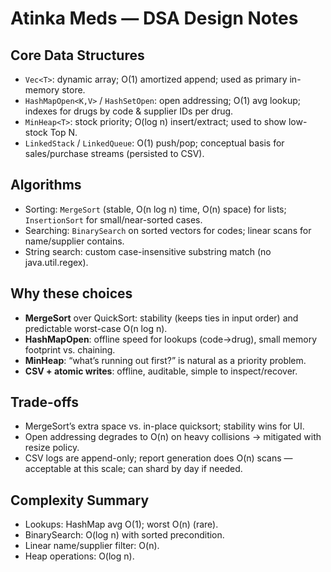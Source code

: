 # Atinka Meds — DSA Design Notes

## Core Data Structures
- `Vec<T>`: dynamic array; O(1) amortized append; used as primary in-memory store.
- `HashMapOpen<K,V>` / `HashSetOpen`: open addressing; O(1) avg lookup; indexes for drugs by code & supplier IDs per drug.
- `MinHeap<T>`: stock priority; O(log n) insert/extract; used to show low-stock Top N.
- `LinkedStack` / `LinkedQueue`: O(1) push/pop; conceptual basis for sales/purchase streams (persisted to CSV).

## Algorithms
- Sorting: `MergeSort` (stable, O(n log n) time, O(n) space) for lists; `InsertionSort` for small/near-sorted cases.
- Searching: `BinarySearch` on sorted vectors for codes; linear scans for name/supplier contains.
- String search: custom case-insensitive substring match (no java.util.regex).

## Why these choices
- **MergeSort** over QuickSort: stability (keeps ties in input order) and predictable worst-case O(n log n).
- **HashMapOpen**: offline speed for lookups (code→drug), small memory footprint vs. chaining.
- **MinHeap**: “what’s running out first?” is natural as a priority problem.
- **CSV + atomic writes**: offline, auditable, simple to inspect/recover.

## Trade-offs
- MergeSort’s extra space vs. in-place quicksort; stability wins for UI.
- Open addressing degrades to O(n) on heavy collisions → mitigated with resize policy.
- CSV logs are append-only; report generation does O(n) scans — acceptable at this scale; can shard by day if needed.

## Complexity Summary
- Lookups: HashMap avg O(1); worst O(n) (rare).
- BinarySearch: O(log n) with sorted precondition.
- Linear name/supplier filter: O(n).
- Heap operations: O(log n).
